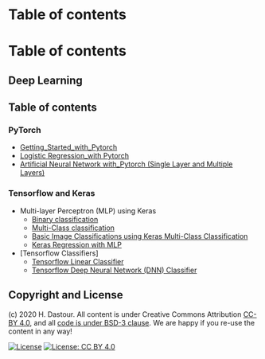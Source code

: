 # Table of contents

# Table of contents

## Deep Learning

## Table of contents

### PyTorch
* [Getting_Started_with_Pytorch](Getting_Started_with_Pytorch.ipynb)
* [Logistic Regression_with Pytorch](PyTorch_Logistic_Regression.ipynb)
* [Artificial Neural Network with_Pytorch (Single Layer and Multiple Layers)](PyTorch_ANN.ipynb)

### Tensorflow and Keras
* Multi-layer Perceptron (MLP) using Keras
	* [Binary classification](Keras_Binary_MLP.ipynb)
	* [Multi-Class classification](Keras_MultiClass_MLP.ipynb)
	* [Basic Image Classifications using Keras Multi-Class Classification](Basic_Image_Classifications_with_Keras.ipynb)
	* [Keras Regression with MLP](Keras_Regression.ipynb)
* [Tensorflow Classifiers]
	* [Tensorflow Linear Classifier](Tensorflow_Linear_Classifier.ipynb)
	* [Tensorflow Deep Neural Network (DNN) Classifier](Tensorflow_DNN_Classifier.ipynb)

## Copyright and License
(c) 2020 H. Dastour. All content is under Creative Commons Attribution [CC-BY 4.0](https://creativecommons.org/licenses/by/4.0/legalcode.txt), and all [code is under BSD-3 clause](https://github.com/engineersCode/EngComp/blob/master/LICENSE). We are happy if you re-use the content in any way!

[![License](https://img.shields.io/badge/License-BSD%203--Clause-blue.svg)](https://opensource.org/licenses/BSD-3-Clause) [![License: CC BY 4.0](https://img.shields.io/badge/License-CC%20BY%204.0-lightgrey.svg)](https://creativecommons.org/licenses/by/4.0/)
